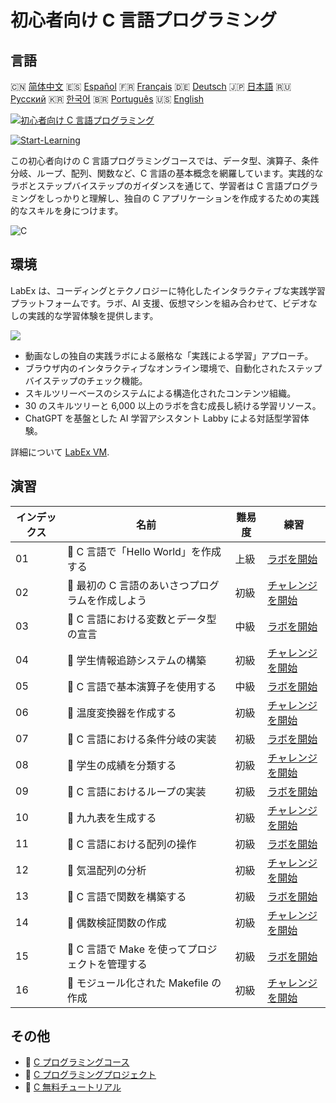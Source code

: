 # 初心者向け C 言語プログラミング

## 言語

🇨🇳 [简体中文](README_zh.md) 🇪🇸 [Español](README_es.md) 🇫🇷 [Français](README_fr.md) 🇩🇪 [Deutsch](README_de.md) 🇯🇵 [日本語](README_ja.md) 🇷🇺 [Русский](README_ru.md) 🇰🇷 [한국어](README_ko.md) 🇧🇷 [Português](README_pt.md) 🇺🇸 [English](README.md) 

[![初心者向け C 言語プログラミング](https://cover-creator.labex.io/c-programming-for-beginners.png?lang=ja)](https://labex.io/ja/courses/c-programming-for-beginners)

[![Start-Learning](https://img.shields.io/badge/Start-Learning-whitesmoke?style=for-the-badge)](https://labex.io/ja/courses/c-programming-for-beginners)

この初心者向けの C 言語プログラミングコースでは、データ型、演算子、条件分岐、ループ、配列、関数など、C 言語の基本概念を網羅しています。実践的なラボとステップバイステップのガイダンスを通じて、学習者は C 言語プログラミングをしっかりと理解し、独自の C アプリケーションを作成するための実践的なスキルを身につけます。

![C](https://img.shields.io/badge/C-whitesmoke?style=for-the-badge&logo=c)


## 環境

LabEx は、コーディングとテクノロジーに特化したインタラクティブな実践学習プラットフォームです。ラボ、AI 支援、仮想マシンを組み合わせて、ビデオなしの実践的な学習体験を提供します。

![](https://tutorial-screenshot.getvm.io/images/vm-1725247253.png)

- 動画なしの独自の実践ラボによる厳格な「実践による学習」アプローチ。
- ブラウザ内のインタラクティブなオンライン環境で、自動化されたステップバイステップのチェック機能。
- スキルツリーベースのシステムによる構造化されたコンテンツ組織。
- 30 のスキルツリーと 6,000 以上のラボを含む成長し続ける学習リソース。
- ChatGPT を基盤とした AI 学習アシスタント Labby による対話型学習体験。

詳細について [LabEx VM](https://support.labex.io/using-labex/virtual-machine).

## 演習

|   インデックス | 名前                                             | 難易度   | 練習                                                                                                                        |
|----------------|--------------------------------------------------|----------|-----------------------------------------------------------------------------------------------------------------------------|
|             01 | 📖 C 言語で「Hello World」を作成する             | 上級     | <a target='_blank' href='https://labex.io/ja/tutorials/c-create-hello-world-in-c-438286'>ラボを開始</a>                     |
|             02 | 🎯 最初の C 言語のあいさつプログラムを作成しよう | 初級     | <a target='_blank' href='https://labex.io/ja/tutorials/c-craft-your-first-c-greeting-438337'>チャレンジを開始</a>           |
|             03 | 📖 C 言語における変数とデータ型の宣言            | 中級     | <a target='_blank' href='https://labex.io/ja/tutorials/c-declare-variables-and-data-types-in-c-438287'>ラボを開始</a>       |
|             04 | 🎯 学生情報追跡システムの構築                    | 初級     | <a target='_blank' href='https://labex.io/ja/tutorials/c-build-student-information-tracker-438353'>チャレンジを開始</a>     |
|             05 | 📖 C 言語で基本演算子を使用する                  | 中級     | <a target='_blank' href='https://labex.io/ja/tutorials/c-use-basic-operators-in-c-438288'>ラボを開始</a>                    |
|             06 | 🎯 温度変換器を作成する                          | 初級     | <a target='_blank' href='https://labex.io/ja/tutorials/c-create-a-temperature-converter-438383'>チャレンジを開始</a>        |
|             07 | 📖 C 言語における条件分岐の実装                  | 初級     | <a target='_blank' href='https://labex.io/ja/tutorials/c-implement-conditionals-in-c-438331'>ラボを開始</a>                 |
|             08 | 🎯 学生の成績を分類する                          | 初級     | <a target='_blank' href='https://labex.io/ja/tutorials/c-classify-student-grades-438387'>チャレンジを開始</a>               |
|             09 | 📖 C 言語におけるループの実装                    | 初級     | <a target='_blank' href='https://labex.io/ja/tutorials/c-implement-loops-in-c-438332'>ラボを開始</a>                        |
|             10 | 🎯 九九表を生成する                              | 初級     | <a target='_blank' href='https://labex.io/ja/tutorials/c-generate-multiplication-tables-438391'>チャレンジを開始</a>        |
|             11 | 📖 C 言語における配列の操作                      | 初級     | <a target='_blank' href='https://labex.io/ja/tutorials/c-handle-arrays-in-c-438330'>ラボを開始</a>                          |
|             12 | 🎯 気温配列の分析                                | 初級     | <a target='_blank' href='https://labex.io/ja/tutorials/c-analyze-temperature-array-438390'>チャレンジを開始</a>             |
|             13 | 📖 C 言語で関数を構築する                        | 初級     | <a target='_blank' href='https://labex.io/ja/tutorials/c-build-functions-in-c-438329'>ラボを開始</a>                        |
|             14 | 🎯 偶数検証関数の作成                            | 初級     | <a target='_blank' href='https://labex.io/ja/tutorials/c-create-even-number-validator-function-438393'>チャレンジを開始</a> |
|             15 | 📖 C 言語で Make を使ってプロジェクトを管理する  | 初級     | <a target='_blank' href='https://labex.io/ja/tutorials/c-manage-projects-with-make-in-c-438333'>ラボを開始</a>              |
|             16 | 🎯 モジュール化された Makefile の作成            | 初級     | <a target='_blank' href='https://labex.io/ja/tutorials/c-create-a-modular-makefile-438425'>チャレンジを開始</a>             |

## その他

- 🔗 [C プログラミングコース](https://github.com/labex-labs/awesome-programming-courses)
- 🔗 [C プログラミングプロジェクト](https://github.com/labex-labs/awesome-programming-projects)
- 🔗 [C 無料チュートリアル](https://github.com/labex-labs/c-free-tutorials)

